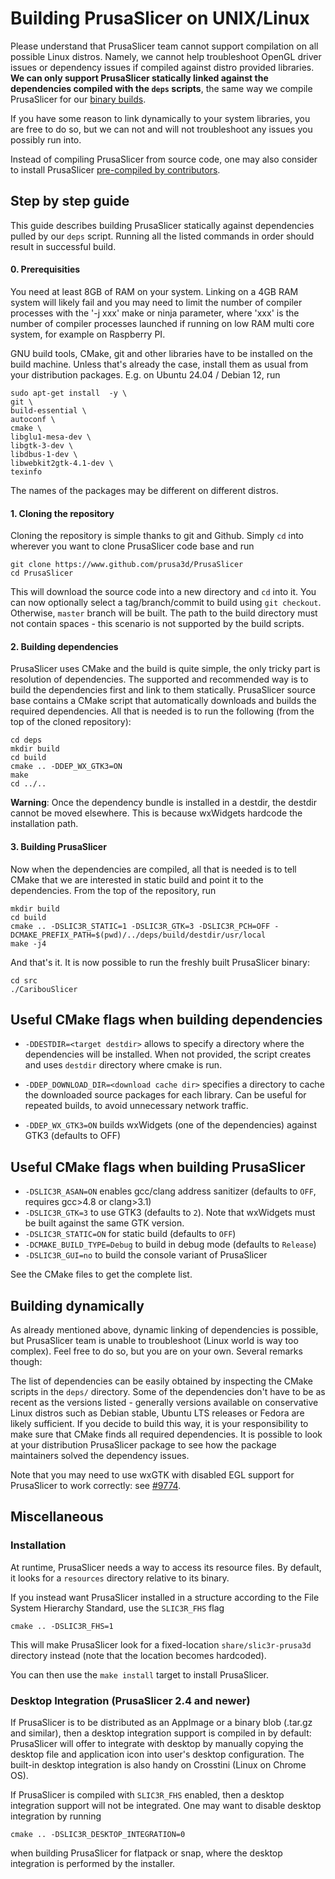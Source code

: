 
# Building PrusaSlicer on UNIX/Linux

Please understand that PrusaSlicer team cannot support compilation on all possible Linux distros. Namely, we cannot help troubleshoot OpenGL driver issues or dependency issues if compiled against distro provided libraries. **We can only support PrusaSlicer statically linked against the dependencies compiled with the `deps` scripts**, the same way we compile PrusaSlicer for our [binary builds](https://github.com/prusa3d/PrusaSlicer/releases).

If you have some reason to link dynamically to your system libraries, you are free to do so, but we can not and will not troubleshoot any issues you possibly run into.

Instead of compiling PrusaSlicer from source code, one may also consider to install PrusaSlicer [pre-compiled by contributors](https://github.com/prusa3d/PrusaSlicer/wiki/PrusaSlicer-on-Linux---binary-distributions).

## Step by step guide

This guide describes building PrusaSlicer statically against dependencies pulled by our `deps` script. Running all the listed commands in order should result in successful build.

#### 0. Prerequisities

You need at least 8GB of RAM on your system. Linking on a 4GB RAM system will likely fail and you may need to limit the number of compiler processes with the '-j xxx' make or ninja parameter, where 'xxx' is the number of compiler processes launched if running on low RAM multi core system, for example on Raspberry PI.

GNU build tools, CMake, git and other libraries have to be installed on the build machine.
Unless that's already the case, install them as usual from your distribution packages.
E.g. on Ubuntu 24.04 / Debian 12, run
```shell
sudo apt-get install  -y \
git \
build-essential \
autoconf \
cmake \
libglu1-mesa-dev \
libgtk-3-dev \
libdbus-1-dev \
libwebkit2gtk-4.1-dev \
texinfo
```
The names of the packages may be different on different distros.

#### 1. Cloning the repository


Cloning the repository is simple thanks to git and Github. Simply `cd` into wherever you want to clone PrusaSlicer code base and run
```
git clone https://www.github.com/prusa3d/PrusaSlicer
cd PrusaSlicer
```
This will download the source code into a new directory and `cd` into it. You can now optionally select a tag/branch/commit to build using `git checkout`. Otherwise, `master` branch will be built.
The path to the build directory must not contain spaces - this scenario is not supported by the build scripts.


#### 2. Building dependencies

PrusaSlicer uses CMake and the build is quite simple, the only tricky part is resolution of dependencies. The supported and recommended way is to build the dependencies first and link to them statically. PrusaSlicer source base contains a CMake script that automatically downloads and builds the required dependencies. All that is needed is to run the following (from the top of the cloned repository):

    cd deps
    mkdir build
    cd build
    cmake .. -DDEP_WX_GTK3=ON
    make
    cd ../..


**Warning**: Once the dependency bundle is installed in a destdir, the destdir cannot be moved elsewhere. This is because wxWidgets hardcode the installation path.


#### 3. Building PrusaSlicer

Now when the dependencies are compiled, all that is needed is to tell CMake that we are interested in static build and point it to the dependencies. From the top of the repository, run

    mkdir build
    cd build
    cmake .. -DSLIC3R_STATIC=1 -DSLIC3R_GTK=3 -DSLIC3R_PCH=OFF -DCMAKE_PREFIX_PATH=$(pwd)/../deps/build/destdir/usr/local
    make -j4

And that's it. It is now possible to run the freshly built PrusaSlicer binary:

    cd src
    ./CaribouSlicer




## Useful CMake flags when building dependencies

- `-DDESTDIR=<target destdir>` allows to specify a directory where the dependencies will be installed. When not provided, the script creates and uses `destdir` directory where cmake is run.

- `-DDEP_DOWNLOAD_DIR=<download cache dir>` specifies a directory to cache the downloaded source packages for each library. Can be useful for repeated builds, to avoid unnecessary network traffic.

- `-DDEP_WX_GTK3=ON` builds wxWidgets (one of the dependencies) against GTK3 (defaults to OFF)


## Useful CMake flags when building PrusaSlicer
- `-DSLIC3R_ASAN=ON` enables gcc/clang address sanitizer (defaults to `OFF`, requires gcc>4.8 or clang>3.1)
- `-DSLIC3R_GTK=3` to use GTK3 (defaults to `2`). Note that wxWidgets must be built against the same GTK version.
- `-DSLIC3R_STATIC=ON` for static build (defaults to `OFF`)
- `-DCMAKE_BUILD_TYPE=Debug` to build in debug mode (defaults to `Release`)
- `-DSLIC3R_GUI=no` to build the console variant of PrusaSlicer

See the CMake files to get the complete list.



## Building dynamically

As already mentioned above, dynamic linking of dependencies is possible, but PrusaSlicer team is unable to troubleshoot (Linux world is way too complex). Feel free to do so, but you are on your own. Several remarks though:

The list of dependencies can be easily obtained by inspecting the CMake scripts in the `deps/` directory. Some of the dependencies don't have to be as recent as the versions listed - generally versions available on conservative Linux distros such as Debian stable, Ubuntu LTS releases or Fedora are likely sufficient. If you decide to build this way, it is your responsibility to make sure that CMake finds all required dependencies. It is possible to look at your distribution PrusaSlicer package to see how the package maintainers solved the dependency issues.

Note that you may need to use wxGTK with disabled EGL support for PrusaSlicer to work correctly: see [#9774](https://github.com/prusa3d/PrusaSlicer/issues/9774).

## Miscellaneous

### Installation

At runtime, PrusaSlicer needs a way to access its resource files. By default, it looks for a `resources` directory relative to its binary.

If you instead want PrusaSlicer installed in a structure according to the File System Hierarchy Standard, use the `SLIC3R_FHS` flag

    cmake .. -DSLIC3R_FHS=1

This will make PrusaSlicer look for a fixed-location `share/slic3r-prusa3d` directory instead (note that the location becomes hardcoded).

You can then use the `make install` target to install PrusaSlicer.

### Desktop Integration (PrusaSlicer 2.4 and newer)

If PrusaSlicer is to be distributed as an AppImage or a binary blob (.tar.gz and similar), then a desktop integration support is compiled in by default: PrusaSlicer will offer to integrate with desktop by manually copying the desktop file and application icon into user's desktop configuration. The built-in desktop integration is also handy on Crosstini (Linux on Chrome OS).

If PrusaSlicer is compiled with `SLIC3R_FHS` enabled, then a desktop integration support will not be integrated. One may want to disable desktop integration by running

    cmake .. -DSLIC3R_DESKTOP_INTEGRATION=0

when building PrusaSlicer for flatpack or snap, where the desktop integration is performed by the installer.
